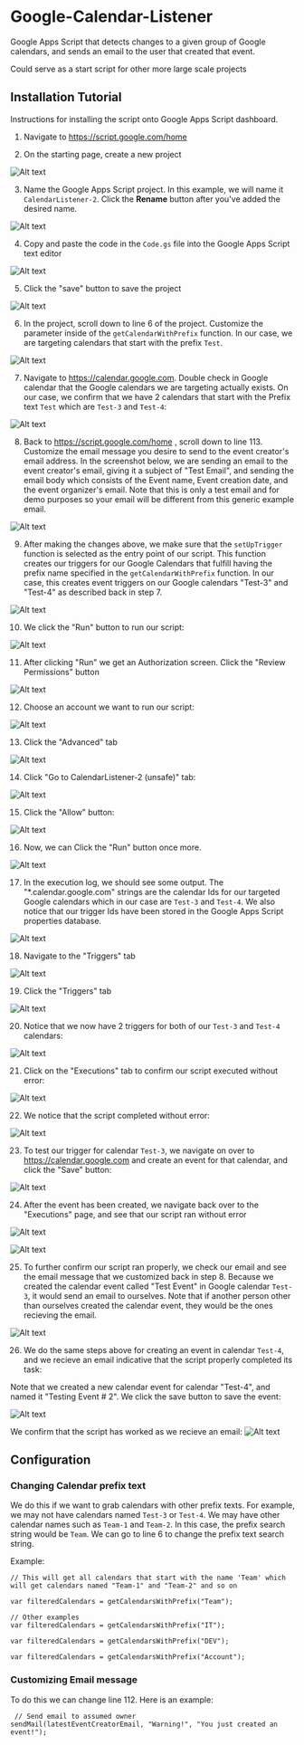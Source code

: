 # Google-Calendar-Listener
Google Apps Script that detects changes to a given group of Google calendars, and sends an email to the user that created that event. 

Could serve as a start script for other more large scale projects

## Installation Tutorial
Instructions for installing the script onto Google Apps Script dashboard. 

1. Navigate to https://script.google.com/home


2. On the starting page, create a new project


![Alt text](images/image.png)

3. Name the Google Apps Script project. In this example, we will name it `CalendarListener-2`. Click the **Rename** button after you've added the desired name. 

![Alt text](images/image-1.png)

4. Copy and paste the code in the `Code.gs` file into the Google Apps Script text editor 

![Alt text](images/image-2.png)

5.  Click the "save" button to save the project

![Alt text](images/image-3.png)

6. In the project, scroll down to line 6 of the project. Customize the parameter inside of the `getCalendarWithPrefix` function. In our case, we are targeting calendars that start with the prefix `Test`. 

![Alt text](images/image-4.png)

7. Navigate to https://calendar.google.com. Double check in Google calendar that the Google calendars we are targeting actually exists. On our case, we confirm that we have 2 calendars that start with the Prefix text `Test` which are `Test-3` and `Test-4`: 

![Alt text](images/image-5.png)

8. Back to https://script.google.com/home , scroll down to line 113. Customize the email message you desire to send to the event creator's email address. In the screenshot below, we are sending an email to the event creator's email, giving it a subject of "Test Email", and sending the email body which consists of the Event name, Event creation date, and the event organizer's email. Note that this is only a test email and for demo purposes so your email will be different from this generic example email. 

![Alt text](images/image-6.png)


9. After making the changes above, we make sure that the `setUpTrigger` function is selected as the entry point of our script. This function creates our triggers for our Google Calendars that fulfill having the prefix name specified in the `getCalendarWithPrefix` function. In our case, this creates event triggers on our Google calendars "Test-3" and "Test-4" as described back in step 7. 

![Alt text](images/image-7.png)

10. We click the "Run" button to run our script: 

![Alt text](images/image-8.png)

11. After clicking "Run" we get an Authorization screen. Click the "Review Permissions" button

![Alt text](images/image-9.png)

12. Choose an account we want to run our script: 

![Alt text](images/image-10.png)

13. Click the "Advanced" tab

![Alt text](images/image-11.png)

14. Click "Go to CalendarListener-2 (unsafe)" tab: 

![Alt text](images/image-12.png)

15. Click the "Allow" button: 

![Alt text](images/image-13.png)

16. Now, we can Click the "Run" button once more. 

![Alt text](images/image-14.png)

17. In the execution log, we should see some output. The "*.calendar.google.com" strings are the calendar Ids for our targeted Google calendars which in our case are `Test-3` and `Test-4`. We also notice that our trigger Ids have been stored in the Google Apps Script properties database. 

![Alt text](images/image-15.png)

18. Navigate to the "Triggers" tab

![Alt text](images/image-16.png)

19. Click the "Triggers" tab

![Alt text](images/image-17.png)

20. Notice that we now have 2 triggers for both of our `Test-3` and `Test-4` calendars: 

![Alt text](images/image-18.png)

21. Click on the "Executions" tab to confirm our script executed without error: 

![Alt text](images/image-19.png)

22. We notice that the script completed without error: 

![Alt text](images/image-20.png)

23. To test our trigger for calendar `Test-3`, we navigate on over to https://calendar.google.com and create an event for that calendar, and click the "Save" button: 

![Alt text](images/image-21.png)

24. After the event has been created, we navigate back over to the "Executions" page, and see that our script ran without error

![Alt text](images/image-22.png)

![Alt text](images/image-23.png)

25. To further confirm our script ran properly, we check our email and see the email message that we customized back in step 8. Because we created the calendar event called "Test Event" in Google calendar `Test-3`, it would send an email to ourselves. Note that if another person other than ourselves created the calendar event, they would be the ones recieving the email. 

![Alt text](images/image-24.png)

26. We do the same steps above for creating an event in calendar `Test-4`, and we recieve an email indicative that the script properly completed its task: 

Note that we created a new calendar event for calendar "Test-4", and named it "Testing Event # 2". We click the save button to save the event: 

![Alt text](images/image-26.png)

We confirm that the script has worked as we recieve an email: 
![Alt text](images/image-25.png)


## Configuration 

### Changing Calendar prefix text
We do this if we want to grab calendars with other prefix texts. For example, we may not have calendars named `Test-3` or `Test-4`. We may have other calendar names such as `Team-1` and `Team-2`. In this case, the prefix search string would be `Team`. We can go to line 6 to change the prefix text search string. 


Example: 
```
// This will get all calendars that start with the name 'Team' which will get calendars named "Team-1" and "Team-2" and so on

var filteredCalendars = getCalendarsWithPrefix("Team");

// Other examples
var filteredCalendars = getCalendarsWithPrefix("IT");

var filteredCalendars = getCalendarsWithPrefix("DEV");

var filteredCalendars = getCalendarsWithPrefix("Account");
```

### Customizing Email message
To do this we can change line 112. Here is an example: 
```
 // Send email to assumed owner
sendMail(latestEventCreatorEmail, "Warning!", "You just created an event!"); 
```
